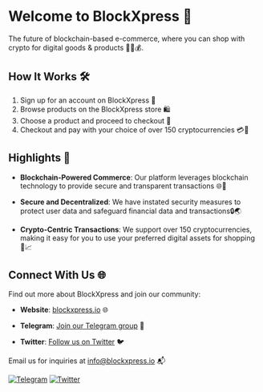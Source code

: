# Welcome to BlockXpress 👋

The future of blockchain-based e-commerce, where you can shop with crypto for digital goods & products 🛒🔗💰.

## How It Works 🛠️

1. Sign up for an account on BlockXpress 📝
2. Browse products on the BlockXpress store 🛍️
3. Choose a product and proceed to checkout 🛒
4. Checkout and pay with your choice of over 150 cryptocurrencies 💳💱

##  Highlights 🔑

- **Blockchain-Powered Commerce**: Our platform leverages blockchain technology to provide secure and transparent transactions 🌐🔐

- **Secure and Decentralized**: We have instated security measures to protect user data and safeguard financial data and transactions🔒🌏

- **Crypto-Centric Transactions**: We support over 150 cryptocurrencies, making it easy for you to use your preferred digital assets for shopping 💎📈

## Connect With Us 🌐

Find out more about BlockXpress and join our community:

- **Website**: [blockxpress.io](https://blockxpress.io/) 🌐

- **Telegram**: [Join our Telegram group](https://t.me/BlockXpressio) 🚀

- **Twitter**: [Follow us on Twitter](https://twitter.com/blockxpress) 🐦

Email us for inquiries at info@blockxpress.io 📬

[![Telegram](https://img.shields.io/badge/Telegram-Join-blue?style=for-the-badge&logo=telegram)](https://t.me/BlockXpressio)
[![Twitter](https://img.shields.io/badge/Twitter-Follow-blue?style=for-the-badge&logo=twitter)](https://twitter.com/blockxpress)
